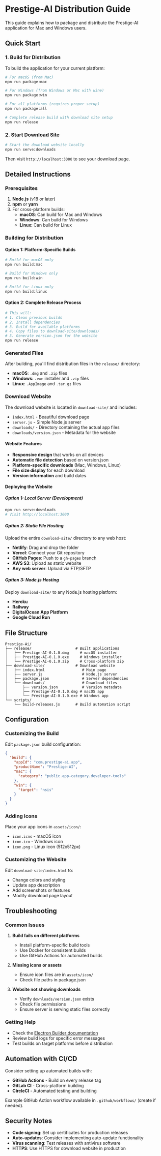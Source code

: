 # Prestige-AI Distribution Guide

This guide explains how to package and distribute the Prestige-AI application for Mac and Windows users.

## Quick Start

### 1. Build for Distribution

To build the application for your current platform:

```bash
# For macOS (from Mac)
npm run package:mac

# For Windows (from Windows or Mac with wine)
npm run package:win

# For all platforms (requires proper setup)
npm run package:all

# Complete release build with download site setup
npm run release
```

### 2. Start Download Site

```bash
# Start the download website locally
npm run serve:downloads
```

Then visit `http://localhost:3000` to see your download page.

## Detailed Instructions

### Prerequisites

1. **Node.js** (v18 or later)
2. **npm** or **yarn**
3. For cross-platform builds:
   - **macOS**: Can build for Mac and Windows
   - **Windows**: Can build for Windows
   - **Linux**: Can build for Linux

### Building for Distribution

#### Option 1: Platform-Specific Builds

```bash
# Build for macOS only
npm run build:mac

# Build for Windows only  
npm run build:win

# Build for Linux only
npm run build:linux
```

#### Option 2: Complete Release Process

```bash
# This will:
# 1. Clean previous builds
# 2. Install dependencies
# 3. Build for available platforms
# 4. Copy files to download-site/downloads/
# 5. Generate version.json for the website
npm run release
```

### Generated Files

After building, you'll find distribution files in the `release/` directory:

- **macOS**: `.dmg` and `.zip` files
- **Windows**: `.exe` installer and `.zip` files  
- **Linux**: `.AppImage` and `.tar.gz` files

### Download Website

The download website is located in `download-site/` and includes:

- `index.html` - Beautiful download page
- `server.js` - Simple Node.js server
- `downloads/` - Directory containing the actual app files
- `downloads/version.json` - Metadata for the website

#### Website Features

- **Responsive design** that works on all devices
- **Automatic file detection** based on version.json
- **Platform-specific downloads** (Mac, Windows, Linux)
- **File size display** for each download
- **Version information** and build dates

#### Deploying the Website

##### Option 1: Local Server (Development)

```bash
npm run serve:downloads
# Visit http://localhost:3000
```

##### Option 2: Static File Hosting

Upload the entire `download-site/` directory to any web host:

- **Netlify**: Drag and drop the folder
- **Vercel**: Connect your Git repository
- **GitHub Pages**: Push to a `gh-pages` branch
- **AWS S3**: Upload as static website
- **Any web server**: Upload via FTP/SFTP

##### Option 3: Node.js Hosting

Deploy `download-site/` to any Node.js hosting platform:

- **Heroku**
- **Railway**
- **DigitalOcean App Platform**
- **Google Cloud Run**

## File Structure

```
Prestige-Ai/
├── release/                    # Built applications
│   ├── Prestige-AI-0.1.0.dmg     # macOS installer
│   ├── Prestige-AI-0.1.0.exe     # Windows installer
│   └── Prestige-AI-0.1.0.zip     # Cross-platform zip
├── download-site/              # Download website
│   ├── index.html                 # Main page
│   ├── server.js                  # Node.js server
│   ├── package.json               # Server dependencies
│   └── downloads/                 # Download files
│       ├── version.json           # Version metadata
│       ├── Prestige-AI-0.1.0.dmg # macOS app
│       └── Prestige-AI-0.1.0.exe # Windows app
└── scripts/
    └── build-releases.js       # Build automation script
```

## Configuration

### Customizing the Build

Edit `package.json` build configuration:

```json
{
  "build": {
    "appId": "com.prestige-ai.app",
    "productName": "Prestige-AI",
    "mac": {
      "category": "public.app-category.developer-tools"
    },
    "win": {
      "target": "nsis"
    }
  }
}
```

### Adding Icons

Place your app icons in `assets/icon/`:

- `icon.icns` - macOS icon
- `icon.ico` - Windows icon  
- `icon.png` - Linux icon (512x512px)

### Customizing the Website

Edit `download-site/index.html` to:

- Change colors and styling
- Update app description
- Add screenshots or features
- Modify download page layout

## Troubleshooting

### Common Issues

1. **Build fails on different platforms**
   - Install platform-specific build tools
   - Use Docker for consistent builds
   - Use GitHub Actions for automated builds

2. **Missing icons or assets**
   - Ensure icon files are in `assets/icon/`
   - Check file paths in package.json

3. **Website not showing downloads**
   - Verify `downloads/version.json` exists
   - Check file permissions
   - Ensure server is serving static files correctly

### Getting Help

- Check the [Electron Builder documentation](https://www.electron.build/)
- Review build logs for specific error messages
- Test builds on target platforms before distribution

## Automation with CI/CD

Consider setting up automated builds with:

- **GitHub Actions** - Build on every release tag
- **GitLab CI** - Cross-platform building
- **CircleCI** - Automated testing and building

Example GitHub Action workflow available in `.github/workflows/` (create if needed).

## Security Notes

- **Code signing**: Set up certificates for production releases
- **Auto-updates**: Consider implementing auto-update functionality
- **Virus scanning**: Test releases with antivirus software
- **HTTPS**: Use HTTPS for download website in production